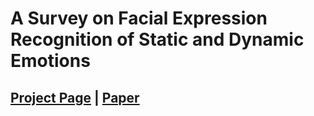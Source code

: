 # A Survey on Facial Expression Recognition of Static and Dynamic Emotions

## [Project Page](https://wangyanckxx.github.io/Proj_CVPR2022_FERV39k.html) | [Paper](https://openaccess.thecvf.com/content/CVPR2022/papers/Wang_FERV39k_A_Large-Scale_Multi-Scene_Dataset_for_Facial_Expression_Recognition_in_CVPR_2022_paper.pdf)
